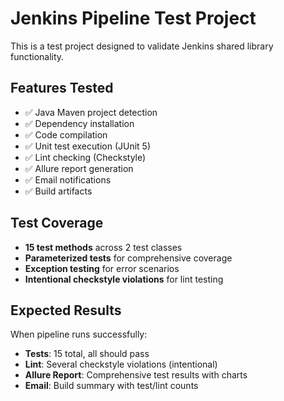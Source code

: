 # Jenkins Pipeline Test Project

This is a test project designed to validate Jenkins shared library functionality.

## Features Tested

- ✅ Java Maven project detection
- ✅ Dependency installation
- ✅ Code compilation
- ✅ Unit test execution (JUnit 5)
- ✅ Lint checking (Checkstyle)
- ✅ Allure report generation
- ✅ Email notifications
- ✅ Build artifacts

## Test Coverage

- **15 test methods** across 2 test classes
- **Parameterized tests** for comprehensive coverage
- **Exception testing** for error scenarios
- **Intentional checkstyle violations** for lint testing

## Expected Results

When pipeline runs successfully:
- **Tests**: 15 total, all should pass
- **Lint**: Several checkstyle violations (intentional)
- **Allure Report**: Comprehensive test results with charts
- **Email**: Build summary with test/lint counts

